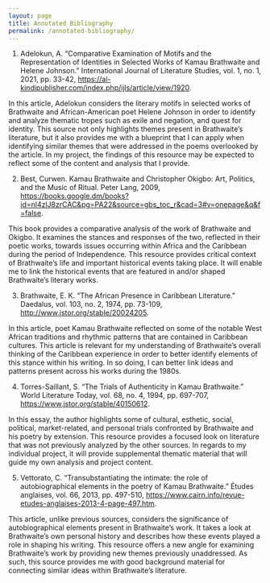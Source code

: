 ```yaml
---
layout: page
title: Annotated Bibliography
permalink: /annotated-bibliography/
---
```

<style>
div{
  text-align: justify;
  text-justify: inter-word;
}
</style>

1. Adelokun, A. “Comparative Examination of Motifs and the Representation of Identities in Selected Works of Kamau Brathwaite and Helene Johnson.” International Journal of Literature Studies, vol. 1, no. 1, 2021, pp. 33-42, https://al-kindipublisher.com/index.php/ijls/article/view/1920.

  In this article, Adelokun considers the literary motifs in selected works of Brathwaite and African-American poet Helene Johnson in order to identify and analyze thematic tropes such as exile and negation, and quest for identity. This source not only highlights themes present in Brathwaite’s literature, but it also provides me with a blueprint that I can apply when identifying similar themes that were addressed in the poems overlooked by the article. In my project, the findings of this resource may be expected to reflect some of the content and analysis that I provide.

2. Best, Curwen. Kamau Brathwaite and Christopher Okigbo: Art, Politics, and the Music of Ritual. Peter Lang, 2009, https://books.google.dm/books?id=nl4zlJ8zrCAC&pg=PA22&source=gbs_toc_r&cad=3#v=onepage&q&f=false.

  This book provides a comparative analysis of the work of Brathwaite and Okigbo. It examines the stances and responses of the two, reflected in their poetic works, towards issues occurring within Africa and the Caribbean during the period of Independence. This resource provides critical context of Brathwaite’s life and important historical events taking place. It will enable me to link the historical events that are featured in and/or shaped Brathwaite’s literary works.

3. Brathwaite, E. K. “The African Presence in Caribbean Literature.” Daedalus, vol. 103, no. 2, 1974, pp. 73-109, http://www.jstor.org/stable/20024205.

  In this article, poet Kamau Brathwaite reflected on some of the notable West African traditions and rhythmic patterns that are contained in Caribbean cultures. This article is relevant for my understanding of Brathwaite’s overall thinking of the Caribbean experience in order to better identify elements of this stance within his writing. In so doing, I can better link ideas and patterns present across his works during the 1980s.

4. Torres-Saillant, S. “The Trials of Authenticity in Kamau Brathwaite.” World Literature Today, vol. 68, no. 4, 1994, pp. 697-707, https://www.jstor.org/stable/40150612.

  In this essay, the author highlights some of cultural, esthetic, social, political, market-related, and personal trials confronted by Brathwaite and his poetry by extension. This resource provides a focused look on literature that was not previously analyzed by the other sources. In regards to my individual project, it will provide supplemental thematic material that will guide my own analysis and project content.

5. Vettorato, C. “Transubstantiating the intimate: the role of autobiographical elements in the poetry of Kamau Brathwaite.” Études anglaises, vol. 66, 2013, pp. 497-510, https://www.cairn.info/revue-etudes-anglaises-2013-4-page-497.htm.

  This article, unlike previous sources, considers the significance of autobiographical elements present in Brathwaite’s work. It takes a look at Brathwaite’s own personal history and describes how these events played a role in shaping his writing. This resource offers a new angle for examining Brathwaite’s work by providing new themes previously unaddressed. As such, this source provides me with good background material for connecting similar ideas within Brathwaite’s literature.
